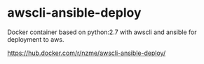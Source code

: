 # awscli-ansible-deploy
Docker container based on python:2.7 with awscli and ansible for deployment to aws.

https://hub.docker.com/r/nzme/awscli-ansible-deploy/
